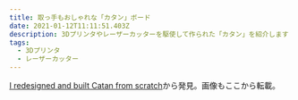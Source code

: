 ```yaml
---
title: 取っ手もおしゃれな「カタン」ボード
date: 2021-01-12T11:11:51.403Z
description: 3Dプリンタやレーザーカッターを駆使して作られた「カタン」を紹介します
tags:
  - 3Dプリンタ
  - レーザーカッター
---
```

[I redesigned and built Catan from scratch](https://imgur.com/a/aPzInn7)から発見。画像もここから転載。
